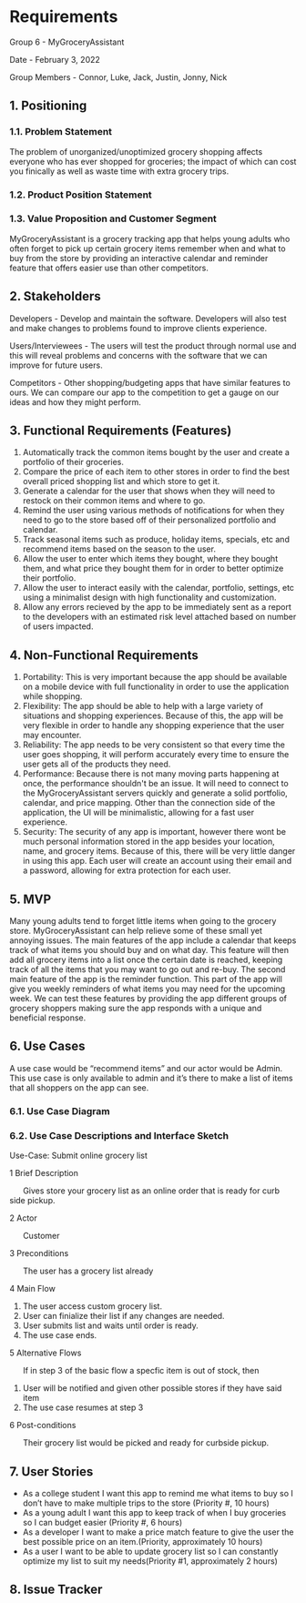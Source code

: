 # Requirements

Group 6 - MyGroceryAssistant

Date - February 3, 2022

Group Members - Connor, Luke, Jack, Justin, Jonny, Nick

## 1. Positioning

### 1.1. Problem Statement
The problem of unorganized/unoptimized grocery shopping affects everyone who has ever shopped for groceries;
the impact of which can cost you finically as well as waste time with extra grocery trips.

### 1.2. Product Position Statement

### 1.3. Value Proposition and Customer Segment
MyGroceryAssistant is a grocery tracking app that helps young adults who often forget to pick up certain grocery items remember when and what to buy from the store by providing an interactive calendar and reminder feature that offers easier use than other competitors. 

## 2. Stakeholders
Developers - Develop and maintain the software. Developers will also test and make changes to problems found to improve clients experience.

Users/Interviewees - The users will test the product through normal use and this will reveal problems and concerns with the software that we can improve for future users.

Competitors - Other shopping/budgeting apps that have similar features to ours. We can compare our app to the competition to get a gauge on our ideas and how they might perform. 

## 3. Functional Requirements (Features)

1. Automatically track the common items bought by the user and create a portfolio of their groceries.
2. Compare the price of each item to other stores in order to find the best overall priced shopping list and which store to get it.
3. Generate a calendar for the user that shows when they will need to restock on their common items and where to go. 
4. Remind the user using various methods of notifications for when they need to go to the store based off of their personalized portfolio and calendar.
5. Track seasonal items such as produce, holiday items, specials, etc and recommend items based on the season to the user. 
6. Allow the user to enter which items they bought, where they bought them, and what price they bought them for in order to better optimize their portfolio.
7. Allow the user to interact easily with the calendar, portfolio, settings, etc using a minimalist design with high functionality and customization. 
8. Allow any errors recieved by the app to be immediately sent as a report to the developers with an estimated risk level attached based on number of users impacted. 

## 4. Non-Functional Requirements

1. Portability: This is very important because the app should be available on a mobile device with full functionality in order to use the application while shopping. 
2. Flexibility: The app should be able to help with a large variety of situations and shopping experiences. Because of this, the app will be very flexible in order to handle any shopping experience that the user may encounter. 
3. Reliability: The app needs to be very consistent so that every time the user goes shopping, it will perform accurately every time to ensure the user gets all of the products they need. 
4. Performance: Because there is not many moving parts happening at once, the performance shouldn't be an issue. It will need to connect to the MyGroceryAssistant servers quickly and generate a solid portfolio, calendar, and price mapping. Other than the connection side of the application, the UI will be minimalistic, allowing for a fast user experience. 
5. Security: The security of any app is important, however there wont be much personal information stored in the app besides your location, name, and grocery items. Because of this, there will be very little danger in using this app. Each user will create an account using their email and a password, allowing for extra protection for each user.  

## 5. MVP
Many young adults tend to forget little items when going to the grocery store. MyGroceryAssistant can help relieve some of these small yet annoying issues. The main features of the app include a calendar that keeps track of what items you should buy and on what day. This feature will then add all grocery items into a list once the certain date is reached, keeping track of all the items that you may want to go out and re-buy. The second main feature of the app is the reminder function. This part of the app will give you weekly reminders of what items you may need for the upcoming week. We can test these features by providing the app different groups of grocery shoppers making sure the app responds with a unique and beneficial response.

## 6. Use Cases

A use case would be “recommend items” and our actor would be Admin. This use case is only available to admin and it’s there to make a list of items that all shoppers on the app can see.

### 6.1. Use Case Diagram

### 6.2. Use Case Descriptions and Interface Sketch

Use-Case: Submit online grocery list

1 Brief Description

&nbsp;&nbsp;&nbsp;&nbsp;&nbsp;&nbsp;Gives store your grocery list as an online order that is ready for curb side pickup.

2 Actor

&nbsp;&nbsp;&nbsp;&nbsp;&nbsp;&nbsp;Customer

3 Preconditions

&nbsp;&nbsp;&nbsp;&nbsp;&nbsp;&nbsp;The user has a grocery list already

4 Main Flow

1.	The user access custom grocery list.
2.	User can finialize their list if any changes are needed.
3.	User submits list and waits until order is ready.
4.	The use case ends.
	
5 Alternative Flows

&nbsp;&nbsp;&nbsp;&nbsp;&nbsp;&nbsp;If in step 3 of the basic flow a specfic item is out of stock, then 

1.	User will be notified and given other possible stores if they have said item
2.	The use case resumes at step 3

6 Post-conditions
	
&nbsp;&nbsp;&nbsp;&nbsp;&nbsp;&nbsp;Their grocery list would be picked and ready for curbside pickup.
  
## 7. User Stories

* As a college student I want this app to remind me what items to buy so I don’t have to make multiple trips to the store (Priority #, 10 hours)
* As a young adult I want this app to keep track of when I buy groceries so I can budget easier (Priority #, 6 hours)
* As a developer I want to make a price match feature to give the user the best possible price on an item.(Priority, approximately 10 hours)
* As a user I want to be able to update grocery list so I can constantly optimize my list to suit my needs(Priority #1, approximately 2 hours)
  
## 8. Issue Tracker

